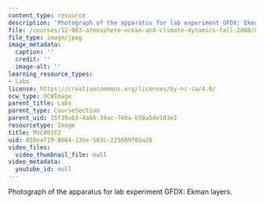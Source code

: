 ```yaml
---
content_type: resource
description: 'Photograph of the apparatus for lab experiment GFDX: Ekman layers.'
file: /courses/12-003-atmosphere-ocean-and-climate-dynamics-fall-2008/858eaf19866413be503c225609f05a28_MVC001F2.jpg
file_type: image/jpeg
image_metadata:
  caption: ''
  credit: ''
  image-alt: ''
learning_resource_types:
- Labs
license: https://creativecommons.org/licenses/by-nc-sa/4.0/
ocw_type: OCWImage
parent_title: Labs
parent_type: CourseSection
parent_uid: 15f39ab3-4a66-34ac-748a-b58a5de103e2
resourcetype: Image
title: MVC001F2
uid: 858eaf19-8664-13be-503c-225609f05a28
video_files:
  video_thumbnail_file: null
video_metadata:
  youtube_id: null
---
```

Photograph of the apparatus for lab experiment GFDX: Ekman layers.